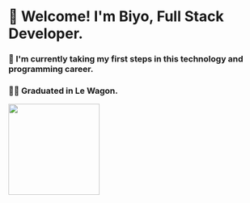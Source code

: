 # 👋 Welcome! I'm Biyo, Full Stack Developer.

### 👀 I'm currently taking my first steps in this technology and programming career.
### 👩‍🎓 Graduated in Le Wagon.
<a href="https://github.com/SalesStefany">
  <img height="180em" src="https://camo.githubusercontent.com/a430a55707d5021bcbb23e07ebf9b968400b84b408ddfae290a7d0e4ec0b5d23/68747470733a2f2f6769746875622d726561646d652d73746174732e76657263656c2e6170702f6170693f757365726e616d653d53616c657353746566616e79267468656d653d64726163756c612673686f775f69636f6e733d74727565" data-canonical-src="https://github-readme-stats.vercel.app/api?username=PabloEscales&amp;theme=dracula&amp;show_icons=true" style="max-width: 100%;">
</a>
